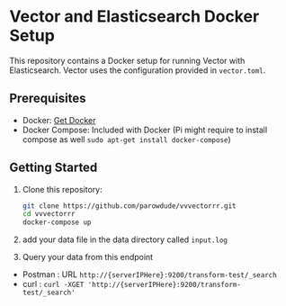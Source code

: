 # Vector and Elasticsearch Docker Setup

This repository contains a Docker setup for running Vector with Elasticsearch. Vector uses the configuration provided in `vector.toml`.

## Prerequisites

- Docker: [Get Docker](https://docs.docker.com/get-docker/)
- Docker Compose: Included with Docker (Pi might require to install compose as well `sudo apt-get install docker-compose`)

## Getting Started

1. Clone this repository:
   ```bash
   git clone https://github.com/parowdude/vvvectorrr.git
   cd vvvectorrr
   docker-compose up

2. add your data file in the data directory called `input.log`

3. Query your data from this endpoint
- Postman : URL `http://{serverIPHere}:9200/transform-test/_search`
- curl : `curl -XGET 'http://{serverIPHere}:9200/transform-test/_search'`